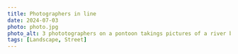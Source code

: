 ```yaml
---
title: Photographers in line
date: 2024-07-03
photo: photo.jpg
photo_alt: 3 phototographers on a pontoon takings pictures of a river between windmill in Netherlands
tags: [Landscape, Street]
---
```

